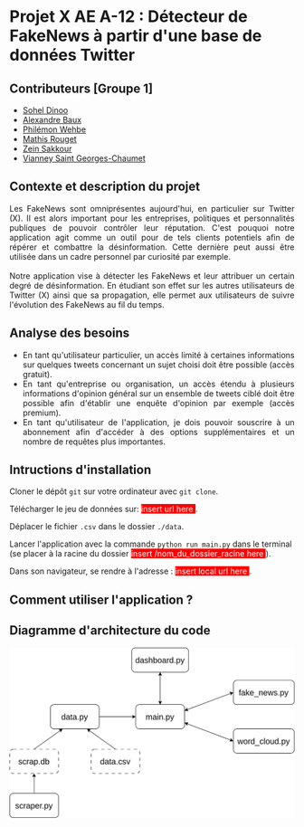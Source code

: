 # Projet X AE A-12 : Détecteur de FakeNews à partir d'une base de données Twitter



## Contributeurs [Groupe 1]

- [Sohel Dinoo](https://gitlab-cw4.centralesupelec.fr/sohel.dinnoo)
- [Alexandre Baux](https://gitlab-cw4.centralesupelec.fr/alexandre.baux)
- [Philémon Wehbe](https://gitlab-cw4.centralesupelec.fr/philemon.wehbe)
- [Mathis Rouget](https://gitlab-cw4.centralesupelec.fr/mathis.rouget)
- [Zein Sakkour](https://gitlab-cw4.centralesupelec.fr/zein.sakkour)
- [Vianney Saint Georges-Chaumet](https://gitlab-cw4.centralesupelec.fr/vianney.saintgeorges-chaumet)


## Contexte et description du projet

<p style='text-align : justify'> 
    Les FakeNews sont omniprésentes aujourd'hui, en particulier sur Twitter (X). Il est alors important pour les entreprises, politiques et personnalités publiques de pouvoir contrôler leur réputation. C'est pouquoi notre application agit comme un outil pour de tels clients potentiels afin de répérer et combattre la désinformation. Cette dernière peut aussi être utilisée dans un cadre personnel par curiosité par exemple. 
    <br>
    <br>
    Notre application vise à détecter les FakeNews et leur attribuer un certain degré de désinformation. En étudiant son effet sur les autres utilisateurs de Twitter (X) ainsi que sa propagation, elle permet aux utilisateurs de suivre l'évolution des FakeNews au fil du temps.
</p> 

## Analyse des besoins 

<ul style='text-align : justify'> 
    <li> En tant qu'utilisateur particulier, un accès limité à certaines informations sur quelques tweets concernant un sujet choisi doit être possible (accès gratuit). </li>
    <li> En tant qu'entreprise ou organisation, un accès étendu à plusieurs informations d'opinion général sur un ensemble de tweets ciblé doit être possible afin d'établir une enquête d'opinion par exemple (accès premium). </li>
    <li> En tant qu'utilisateur de l'application, je dois pouvoir souscrire à un abonnement afin d'accéder à des options supplémentaires et un nombre de requêtes plus importantes. </li>
</ul>

## Intructions d'installation

Cloner le dépôt `git` sur votre ordinateur avec `git clone`.

Télécharger le jeu de données sur: <span style = 'background-color : red; color : white'> insert url here </span>.

Déplacer le fichier `.csv` dans le dossier `./data`.

Lancer l'application avec la commande `python run main.py` dans le terminal (se placer à la racine du dossier <span style = 'background-color : red; color : white'> insert /nom_du_dossier_racine here </span>).

Dans son navigateur, se rendre à l'adresse : <span style = 'background-color : red; color : white'> insert local url here </span>.

## Comment utiliser l'application ?



## Diagramme d'architecture du code
![Diagramme d'architecture du code](./doc/code_architecture.png)

 